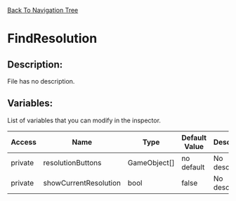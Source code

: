 [Back To Navigation Tree](https://wesleywh.github.io/githubpages/docs/navigation.html)
# FindResolution

## Description:
File has no description.

## Variables:
List of variables that you can modify in the inspector.

|Access|Name|Type|Default Value|Description|
|---|---|---|---|---|
|private|resolutionButtons|GameObject[]|no default|No description.|
|private|showCurrentResolution|bool|false|No description.|
